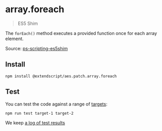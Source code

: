# array.foreach

> ES5 Shim

The `forEach()` method executes a provided function once for each array element.

Source: [ps-scripting-es5shim](https://github.com/EugenTepin/ps-scripting-es5shim/blob/master/lib/Array/forEach.js)

## Install

    npm install @extendscript/aes.patch.array.foreach

## Test

You can test the code against a range of [targets](https://github.com/nbqx/fakestk/blob/master/resources/versions.json):

    npm run test target-1 target-2

We keep [a log of test results](./test/results_log.md)
